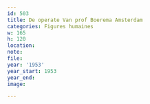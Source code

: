 ```yaml
---
id: 503
title: De operate Van prof Boerema Amsterdam
categories: Figures humaines
w: 165
h: 120
location:
note:
file:
year: '1953'
year_start: 1953
year_end:
image:

---
```

